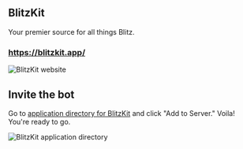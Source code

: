 ## BlitzKit

Your premier source for all things Blitz.

### https://blitzkit.app/

![BlitzKit website](https://i.imgur.com/KaxUxmt.png)

## Invite the bot

Go to [application directory for BlitzKit](https://discord.com/application-directory/1097673957865443370) and click "Add to Server." Voila! You're ready to go.

![BlitzKit application directory](https://i.imgur.com/YWCtOuJ.png)
